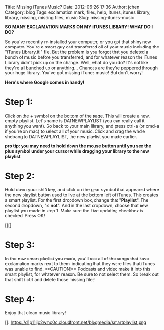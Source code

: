 Title: Missing iTunes Music?
Date: 2012-06-26 17:36
Author: jchen
Category: blog
Tags: exclamation mark, files, help, itunes, itunes library, library, missing, missing files, music
Slug: missing-itunes-music

**SO MANY EXCLAMATION MARKS ON MY iTUNES LIBRARY! WHAT DO I DO?**

So you've recently re-installed your computer, or you got that shiny new
computer. You're a smart guy and transferred all of your music including
the "iTunes Library.itl" file. But the problem is you forgot that you
deleted a bunch of music before you transferred, and for whatever reason
the iTunes Library didn't pick up on the change. Well, what do you do?
It's not like they're all bunched up or anything... Chances are they're
peppered through your huge library. You've got missing iTunes music! But
don't worry!



**Here's where Google comes in handy!**

Step 1:
=======

Click on the + symbol on the bottom of the page. This will create a new,
empty playlist. Let's name is DATNEWPLAYLIST (you can really call it
anything you want). Go back to your main library, and press ctrl-a (or
cmd-a if you're on mac) to select all of your music. Click and drag the
whole shebang to DATNEWPLAYLIST, the new playlist you made earlier.

**pro tip: you may need to hold down the mouse button until you see the
plus symbol under your cursor while dragging your library to the new
playlist**

Step 2:
=======

Hold down your shift key, and click on the gear symbol that appeared
where the new playlist button used to live at the bottom left of iTunes.
This creates a smart playlist. For the first dropdown box, change that
"**Playlist**". The second dropdown, "is **not**". And in the last
dropdown, choose that new playlist you made in step 1. Make sure the
Live updating checkbox is checked. Press OK!

[][]

<h1>
Step 3:

</h2>
In the new smart playlist you made, you'll see all of the songs that
have exclamation marks next to them, indicating that they were files
that iTunes was unable to find. **CAUTION!** Podcasts and video make it
into this smart playlist, for whatever reason. Be sure to not select
them. So break out that shift / ctrl and delete those missing files!

Step 4:
=======

Enjoy that clean music library!

  []: https://d1p11jjc2wmc0c.cloudfront.net/blogmedia/smartplaylist.png
